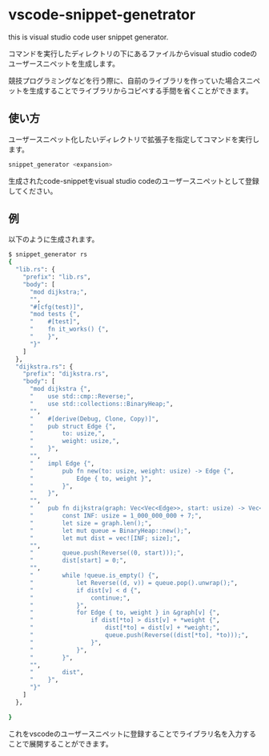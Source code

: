 # vscode-snippet-genetrator

this is visual studio code user snippet generator.

コマンドを実行したディレクトリの下にあるファイルからvisual studio codeのユーザースニペットを生成します。

競技プログラミングなどを行う際に、自前のライブラリを作っていた場合スニペットを生成することでライブラリからコピペする手間を省くことができます。

## 使い方

ユーザースニペット化したいディレクトリで拡張子を指定してコマンドを実行します。

```sh
snippet_generator <expansion>
```

生成されたcode-snippetをvisual studio codeのユーザースニペットとして登録してください。

## 例

以下のように生成されます。

```sh
$ snippet_generator rs
{
  "lib.rs": {
    "prefix": "lib.rs",
    "body": [
      "mod dijkstra;",
      "",
      "#[cfg(test)]",
      "mod tests {",
      "    #[test]",
      "    fn it_works() {",
      "    }",
      "}"
    ]
  },
  "dijkstra.rs": {
    "prefix": "dijkstra.rs",
    "body": [
      "mod dijkstra {",
      "    use std::cmp::Reverse;",
      "    use std::collections::BinaryHeap;",
      "",
      "    #[derive(Debug, Clone, Copy)]",
      "    pub struct Edge {",
      "        to: usize,",
      "        weight: usize,",
      "    }",
      "",
      "    impl Edge {",
      "        pub fn new(to: usize, weight: usize) -> Edge {",
      "            Edge { to, weight }",
      "        }",
      "    }",
      "",
      "    pub fn dijkstra(graph: Vec<Vec<Edge>>, start: usize) -> Vec<usize> {",
      "        const INF: usize = 1_000_000_000 + 7;",
      "        let size = graph.len();",
      "        let mut queue = BinaryHeap::new();",
      "        let mut dist = vec![INF; size];",
      "",
      "        queue.push(Reverse((0, start)));",
      "        dist[start] = 0;",
      "",
      "        while !queue.is_empty() {",
      "            let Reverse((d, v)) = queue.pop().unwrap();",
      "            if dist[v] < d {",
      "                continue;",
      "            }",
      "            for Edge { to, weight } in &graph[v] {",
      "                if dist[*to] > dist[v] + *weight {",
      "                    dist[*to] = dist[v] + *weight;",
      "                    queue.push(Reverse((dist[*to], *to)));",
      "                }",
      "            }",
      "        }",
      "",
      "        dist",
      "    }",
      "}"
    ]
  },
  
}
```

これをvscodeのユーザースニペットに登録することでライブラリ名を入力することで展開することができます。
